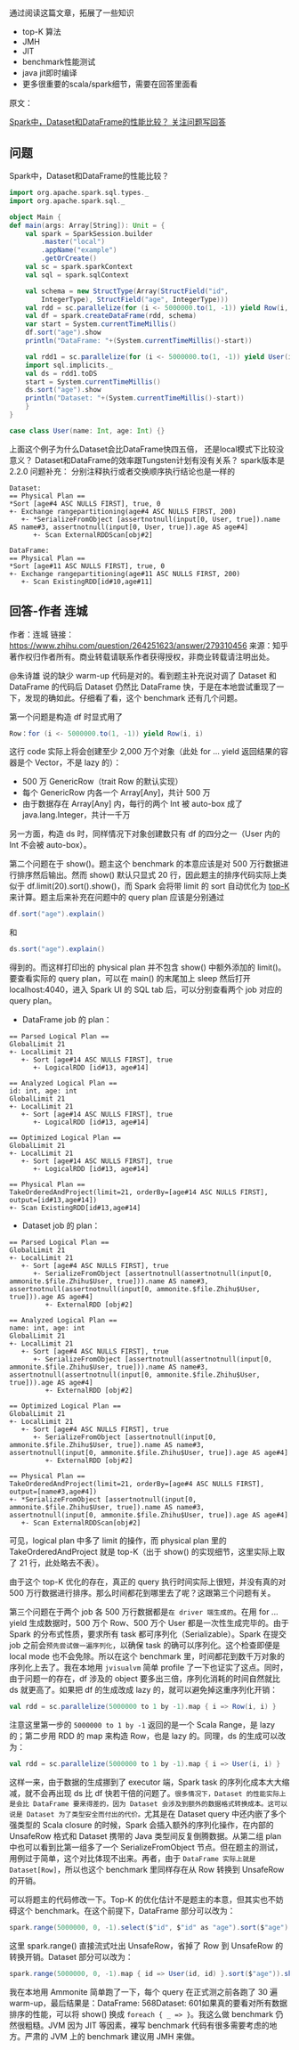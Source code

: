 # 
通过阅读这篇文章，拓展了一些知识

- top-K 算法
- JMH
- JIT
- benchmark性能测试
- java jit即时编译
- 更多很重要的scala/spark细节，需要在回答里面看

原文：

[Spark中，Dataset和DataFrame的性能比较？
关注问题写回答](https://www.zhihu.com/question/264251623)

## 问题

Spark中，Dataset和DataFrame的性能比较？
```scala
import org.apache.spark.sql.types._
import org.apache.spark.sql._

object Main {
def main(args: Array[String]): Unit = {
    val spark = SparkSession.builder
        .master("local")
        .appName("example")
        .getOrCreate()
    val sc = spark.sparkContext
    val sql = spark.sqlContext

    val schema = new StructType(Array(StructField("id",
        IntegerType), StructField("age", IntegerType)))
    val rdd = sc.parallelize(for (i <- 5000000.to(1, -1)) yield Row(i, i))
    val df = spark.createDataFrame(rdd, schema)
    var start = System.currentTimeMillis()
    df.sort("age").show
    println("DataFrame: "+(System.currentTimeMillis()-start))

    val rdd1 = sc.parallelize(for (i <- 5000000.to(1, -1)) yield User(i, i))
    import sql.implicits._
    val ds = rdd1.toDS
    start = System.currentTimeMillis()
    ds.sort("age").show
    println("Dataset: "+(System.currentTimeMillis()-start))
    }
}

case class User(name: Int, age: Int) {}
````
上面这个例子为什么Dataset会比DataFrame快四五倍，
还是local模式下比较没意义？
Dataset和DataFrame的效率跟Tungsten计划有没有关系？
spark版本是2.2.0
问题补充：
分别注释执行或者交换顺序执行结论也是一样的
```note
Dataset:
== Physical Plan ==
*Sort [age#4 ASC NULLS FIRST], true, 0
+- Exchange rangepartitioning(age#4 ASC NULLS FIRST, 200)
   +- *SerializeFromObject [assertnotnull(input[0, User, true]).name AS name#3, assertnotnull(input[0, User, true]).age AS age#4]
      +- Scan ExternalRDDScan[obj#2]

DataFrame:
== Physical Plan ==
*Sort [age#11 ASC NULLS FIRST], true, 0
+- Exchange rangepartitioning(age#11 ASC NULLS FIRST, 200)
   +- Scan ExistingRDD[id#10,age#11]
```

## 回答-作者 连城

作者：连城
链接：https://www.zhihu.com/question/264251623/answer/279310456
来源：知乎
著作权归作者所有。商业转载请联系作者获得授权，非商业转载请注明出处。

@朱诗雄 说的缺少 warm-up 代码是对的。看到题主补充说对调了 Dataset 和 DataFrame 的代码后 Dataset 仍然比 DataFrame 快，于是在本地尝试重现了一下，发现的确如此。仔细看了看，这个 benchmark 还有几个问题。

第一个问题是构造 df 时显式用了 
```scala
Row：for (i <- 5000000.to(1, -1)) yield Row(i, i)
```
这行 code 实际上将会创建至少 2,000 万个对象（此处 for ... yield 返回结果的容器是个 Vector，不是 lazy 的）：
- 500 万 GenericRow（trait Row 的默认实现）
- 每个 GenericRow 内各一个 Array[Any]，共计 500 万
- 由于数据存在 Array[Any] 内，每行的两个 Int 被 auto-box 成了 java.lang.Integer，共计一千万

另一方面，构造 ds 时，同样情况下对象创建数只有 df 的四分之一（User 内的 Int 不会被 auto-box）。

第二个问题在于 show()。题主这个 benchmark 的本意应该是对 500 万行数据进行排序然后输出。然而 show() 默认只显式 20 行，因此题主的排序代码实际上类似于 df.limit(20).sort().show()，而 Spark 会将带 limit 的 sort 自动优化为 [top-K](../../15.算法/top-K.md) 来计算。题主后来补充在问题中的 query plan 应该是分别通过
```scala
df.sort("age").explain()
```
和
```scala
ds.sort("age").explain()
```

得到的。而这样打印出的 physical plan 并不包含 show() 中额外添加的 limit()。要查看实际的 query plan，可以在 main() 的末尾加上 sleep 然后打开 localhost:4040，进入 Spark UI 的 SQL tab 后，可以分别查看两个 job 对应的 query plan。

- DataFrame job 的 plan：
```note
== Parsed Logical Plan ==
GlobalLimit 21
+- LocalLimit 21
   +- Sort [age#14 ASC NULLS FIRST], true
      +- LogicalRDD [id#13, age#14]

== Analyzed Logical Plan ==
id: int, age: int
GlobalLimit 21
+- LocalLimit 21
   +- Sort [age#14 ASC NULLS FIRST], true
      +- LogicalRDD [id#13, age#14]

== Optimized Logical Plan ==
GlobalLimit 21
+- LocalLimit 21
   +- Sort [age#14 ASC NULLS FIRST], true
      +- LogicalRDD [id#13, age#14]

== Physical Plan ==
TakeOrderedAndProject(limit=21, orderBy=[age#14 ASC NULLS FIRST], output=[id#13,age#14])
+- Scan ExistingRDD[id#13,age#14] 
```
- Dataset job 的 plan：
```note
== Parsed Logical Plan ==
GlobalLimit 21
+- LocalLimit 21
   +- Sort [age#4 ASC NULLS FIRST], true
      +- SerializeFromObject [assertnotnull(assertnotnull(input[0, ammonite.$file.Zhihu$User, true])).name AS name#3, assertnotnull(assertnotnull(input[0, ammonite.$file.Zhihu$User, true])).age AS age#4]
         +- ExternalRDD [obj#2]

== Analyzed Logical Plan ==
name: int, age: int
GlobalLimit 21
+- LocalLimit 21
   +- Sort [age#4 ASC NULLS FIRST], true
      +- SerializeFromObject [assertnotnull(assertnotnull(input[0, ammonite.$file.Zhihu$User, true])).name AS name#3, assertnotnull(assertnotnull(input[0, ammonite.$file.Zhihu$User, true])).age AS age#4]
         +- ExternalRDD [obj#2]

== Optimized Logical Plan ==
GlobalLimit 21
+- LocalLimit 21
   +- Sort [age#4 ASC NULLS FIRST], true
      +- SerializeFromObject [assertnotnull(input[0, ammonite.$file.Zhihu$User, true]).name AS name#3, assertnotnull(input[0, ammonite.$file.Zhihu$User, true]).age AS age#4]
         +- ExternalRDD [obj#2]

== Physical Plan ==
TakeOrderedAndProject(limit=21, orderBy=[age#4 ASC NULLS FIRST], output=[name#3,age#4])
+- *SerializeFromObject [assertnotnull(input[0, ammonite.$file.Zhihu$User, true]).name AS name#3, assertnotnull(input[0, ammonite.$file.Zhihu$User, true]).age AS age#4]
   +- Scan ExternalRDDScan[obj#2]
```

可见，logical plan 中多了 limit 的操作，而 physical plan 里的 TakeOrderedAndProject 就是 top-K（出于 show() 的实现细节，这里实际上取了 21 行，此处略去不表）。

由于这个 top-K 优化的存在，真正的 query 执行时间实际上很短，并没有真的对 500 万行数据进行排序。那么时间都花到哪里去了呢？这跟第三个问题有关。

第三个问题在于两个 job 各 500 万行数据都是`在 driver 端生成的`。在用 for ... yield 生成数据时，500 万个 Row、500 万个 User 都是一次性生成完毕的。由于 Spark 的分布式性质，要求所有 task 都可序列化（Serializable）。Spark 在提交 job 之前会`预先尝试做一遍序列化`，以确保 task 的确可以序列化。这个检查即便是 local mode 也不会免除。所以在这个 benchmark 里，时间都花到数千万对象的序列化上去了。我在本地用 `jvisualvm` 简单 profile 了一下也证实了这点。同时，由于问题一的存在，df 涉及的 object 要多出三倍，序列化消耗的时间自然就比 ds 就更高了。如果把 df 的生成改成 lazy 的，就可以避免掉这重序列化开销：
```scala
val rdd = sc.parallelize(5000000 to 1 by -1).map { i => Row(i, i) }
```

注意这里第一步的 `5000000 to 1 by -1` 返回的是一个 Scala Range，是 lazy 的；第二步用 RDD 的 map 来构造 Row，也是 lazy 的。同理，ds 的生成可以改为：
```scala
val rdd = sc.parallelize(5000000 to 1 by -1).map { i => User(i, i) }
```

这样一来，由于数据的生成挪到了 executor 端，Spark task 的序列化成本大大缩减，就不会再出现 ds 比 df 快若干倍的问题了。`很多情况下，Dataset 的性能实际上是会比 DataFrame 要来得差的，因为 Dataset 会涉及到额外的数据格式转换成本。这可以说是 Dataset 为了类型安全而付出的代价。`尤其是在 Dataset query 中还内嵌了多个强类型的 Scala closure 的时候，Spark 会插入额外的序列化操作，在内部的 UnsafeRow 格式和 Dataset 携带的 Java 类型间反复倒腾数据。从第二组 plan 中也可以看到比第一组多了一个 SerializeFromObject 节点。但在题主的测试，用例过于简单，这个对比体现不出来。再者，由于 `DataFrame 实际上就是 Dataset[Row]`，所以也这个 benchmark 里同样存在从 Row 转换到 UnsafeRow 的开销。

可以将题主的代码修改一下。Top-K 的优化估计不是题主的本意，但其实也不妨碍这个 benchmark。在这个前提下，DataFrame 部分可以改为：
```scala
spark.range(5000000, 0, -1).select($"id", $"id" as "age").sort($"age").show()
```

这里 spark.range() 直接流式吐出 UnsafeRow，省掉了 Row 到 UnsafeRow 的转换开销。Dataset 部分可以改为：
```scala
spark.range(5000000, 0, -1).map { id => User(id, id) }.sort($"age")).show()
```
我在本地用 Ammonite 简单跑了一下，每个 query 在正式测之前各跑了 30 遍 warm-up，最后结果是：DataFrame: 568Dataset: 601如果真的要看对所有数据排序的性能，可以将 show() 换成 `foreach { _ => }`。我这么做 benchmark 仍然很粗糙。JVM 因为 JIT 等因素，裸写 benchmark 代码有很多需要考虑的地方。严肃的 JVM 上的 benchmark 建议用 JMH 来做。